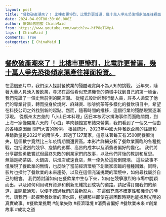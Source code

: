 ```yaml
---
layout: post
title: "餐飲破產潮來了！ 比樓市更慘烈，比電詐更普遍，幾十萬人爭先恐後傾家蕩產往裡面投資。"
date: 2024-04-09T00:30:00.000Z
author: 廠妹&男閨蜜 ChinaMaid
from: https://www.youtube.com/watch?v=-hfP8eTGVpA
tags: [ ChinaMaid ]
comments: True
categories: [ ChinaMaid ]
---
```

<!--1712622600000-->
[餐飲破產潮來了！ 比樓市更慘烈，比電詐更普遍，幾十萬人爭先恐後傾家蕩產往裡面投資。](https://www.youtube.com/watch?v=-hfP8eTGVpA)
------

<div>
在這個影片中，我們深入探討餐飲業的殘酷現實與不為人知的挑戰。 近年來，隨著大量人員湧入餐飲業，尋求在這個看似充滿機會的領域中找到自己的第一桶金，我們見證了一個史無前例的開店潮。 從程式設計師到行銷人員，許多人拋棄了他們的專業背景，轉而投身於燒烤、麻辣燙、咖啡奶茶等多樣化的餐飲項目中，希望在科技公司之外找到新的起點。然而，隨著時間的推移，這個行業的殘酷現實逐漸浮現。 從廣州太古彙的「小山日本料理」因日本核污水排海事件而面臨關閉，到上海一家僅開業六天的「小白」羊肉麵館宣布結束營業，我們看到了一個又一個由於各種原因而 關門大吉的案例。 根據統計，2023年中國大陸餐飲企業的註銷和吊銷數量是2022年的兩倍多，超過了127萬家，這意味著每天有3500間餐廳消失，這個數字竟然比三年疫情期間還要高。本影片詳細分析了餐飲業面臨的各種挑戰，包括激烈的競爭、疫情的影響、高昂的成本以及消費者偏好的變化。 我們將分享那些勇敢嘗試但最終失敗的創業家們的故事，以及他們背後的教訓和反思。 無論是奶茶店、火鍋店、烘焙店或速食店，無一倖免於這股倒閉潮。 這些故事不僅展現了餐飲業的無情，也反映了當前經濟環境下創業家面臨的種種困難。同時，影片也探討了餐飲業的未來趨勢，以及在這個充滿挑戰的環境中，如何尋找屬於自己的機會。 我們將討論如何在餐飲業中生存下來，如何在競爭激烈的市場中脫穎而出，以及如何利用現有資源和創新思維找到成功的道路。請記得訂閱我們的頻道，並開啟通知，以便不錯過我們的最新影片。 在這個充滿不確定性和機會的時代，讓我們一起探索餐飲業的深水區，挖掘那些即使在最困難時期也能找到光明的真實故事。#餐飲業挑戰 #創業失敗 #經濟環境 #消費者偏好 #餐飲業未來 #創業故事 #成功之道
</div>
